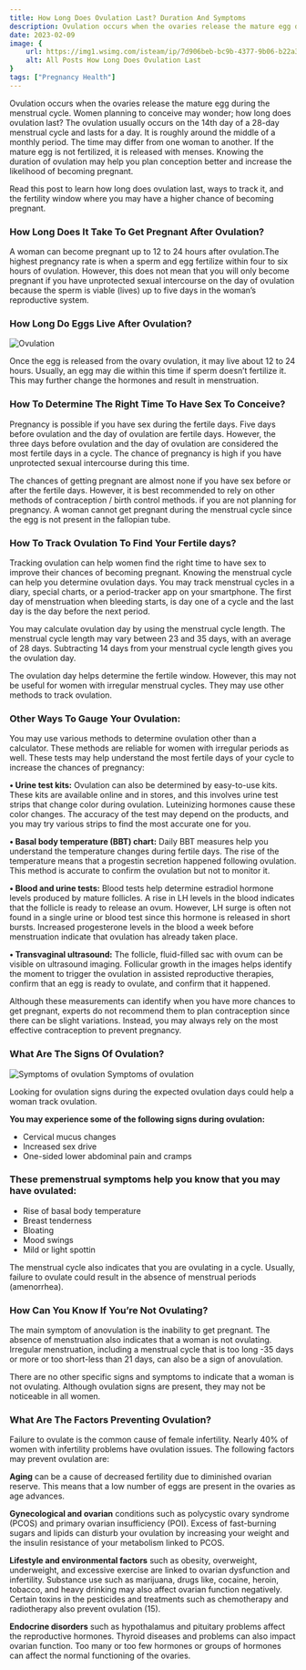 ```yaml
---
title: How Long Does Ovulation Last? Duration And Symptoms
description: Ovulation occurs when the ovaries release the mature egg during the menstrual cycle. Women planning to conceive may wonder; how long does ovulation last? The ovulation usually occurs on the 14th day of a 28-day menstrual...
date: 2023-02-09
image: {
    url: https://img1.wsimg.com/isteam/ip/7d906beb-bc9b-4377-9b06-b22a3566899c/images.jpeg-77.jpg/:/rs=w:1280 ,
    alt: All Posts How Long Does Ovulation Last
}
tags: ["Pregnancy Health"]
---
```

Ovulation occurs when the ovaries release the mature egg during the menstrual cycle. Women planning to conceive may wonder; how long does ovulation last? The ovulation usually occurs on the 14th day of a 28-day menstrual cycle and lasts for a day. It is roughly around the middle of a monthly period. The time may differ from one woman to another. If the mature egg is not fertilized, it is released with menses. Knowing the duration of ovulation may help you plan conception better and increase the likelihood of becoming pregnant.

Read this post to learn how long does ovulation last, ways to track it, and the fertility window where you may have a higher chance of becoming pregnant.

### How Long Does It Take To Get Pregnant After Ovulation?

A woman can become pregnant up to 12 to 24 hours after ovulation.The highest pregnancy rate is when a sperm and egg fertilize within four to six hours of ovulation. However, this does not mean that you will only become pregnant if you have unprotected sexual intercourse on the day of ovulation because the sperm is viable (lives) up to five days in the woman’s reproductive system.

### How Long Do Eggs Live After Ovulation? 

![Ovulation](https://img1.wsimg.com/isteam/ip/7d906beb-bc9b-4377-9b06-b22a3566899c/images.jpeg-78.jpg/:/cr=t:0%25,l:0%25,w:100%25,h:100%25/rs=w:1280)

Once the egg is released from the ovary ovulation, it may live about 12 to 24 hours. Usually, an egg may die within this time if sperm doesn’t fertilize it. This may further change the hormones and result in menstruation.

### How To Determine The Right Time To Have Sex To Conceive?

Pregnancy is possible if you have sex during the fertile days. Five days before ovulation and the day of ovulation are fertile days. However, the three days before ovulation and the day of ovulation are considered the most fertile days in a cycle. The chance of pregnancy is high if you have unprotected sexual intercourse during this time.

The chances of getting pregnant are almost none if you have sex before or after the fertile days. However, it is best recommended to rely on other methods of contraception / birth control methods. if you are not planning for pregnancy. A woman cannot get pregnant during the menstrual cycle since the egg is not present in the fallopian tube.

### How To Track Ovulation To Find Your Fertile days? 


Tracking ovulation can help women find the right time to have sex to improve their chances of becoming pregnant. Knowing the menstrual cycle can help you determine ovulation days. You may track menstrual cycles in a diary, special charts, or a period-tracker app on your smartphone. The first day of menstruation when bleeding starts, is day one of a cycle and the last day is the day before the next period.

You may calculate ovulation day by using the menstrual cycle length. The menstrual cycle length may vary between 23 and 35 days, with an average of 28 days. Subtracting 14 days from your menstrual cycle length gives you the ovulation day.

The ovulation day helps determine the fertile window. However, this may not be useful for women with irregular menstrual cycles. They may use other methods to track ovulation.

### Other Ways To Gauge Your Ovulation:

You may use various methods to determine ovulation other than a calculator. These methods are reliable for women with irregular periods as well. These tests may help understand the most fertile days of your cycle to increase the chances of pregnancy:

**• Urine test kits:** Ovulation can also be determined by easy-to-use kits. These kits are available online and in stores, and this involves urine test strips that change color during ovulation. Luteinizing hormones cause these color changes. The accuracy of the test may depend on the products, and you may try various strips to find the most accurate one for you.

**• Basal body temperature (BBT) chart:** Daily BBT measures help you understand the temperature changes during fertile days. The rise of the temperature means that a progestin secretion happened following ovulation. This method is accurate to confirm the ovulation but not to monitor it.

**• Blood and urine tests:** Blood tests help determine estradiol hormone levels produced by mature follicles. A rise in LH levels in the blood indicates that the follicle is ready to release an ovum. However, LH surge is often not found in a single urine or blood test since this hormone is released in short bursts. Increased progesterone levels in the blood a week before menstruation indicate that ovulation has already taken place.

**• Transvaginal ultrasound:** The follicle, fluid-filled sac with ovum can be visible on ultrasound imaging. Follicular growth in the images helps identify the moment to trigger the ovulation in assisted reproductive therapies, confirm that an egg is ready to ovulate, and confirm that it happened.

Although these measurements can identify when you have more chances to get pregnant, experts do not recommend them to plan contraception since there can be slight variations. Instead, you may always rely on the most effective contraception to prevent pregnancy.

### What Are The Signs Of Ovulation? 

![Symptoms of ovulation](https://img1.wsimg.com/isteam/ip/7d906beb-bc9b-4377-9b06-b22a3566899c/images.jpeg-76.jpg/:/rs=w:1280)
Symptoms of ovulation

Looking for ovulation signs during the expected ovulation days could help a woman track ovulation. 

**You may experience some of the following signs during ovulation:**

- Cervical mucus changes
- Increased sex drive
- One-sided lower abdominal pain and cramps

### These premenstrual symptoms help you know that you may have ovulated:

- Rise of basal body temperature
- Breast tenderness
- Bloating
- Mood swings
- Mild or light spottin

The menstrual cycle also indicates that you are ovulating in a cycle. Usually, failure to ovulate could result in the absence of menstrual periods (amenorrhea).

### How Can You Know If You’re Not Ovulating?

The main symptom of anovulation is the inability to get pregnant. The absence of menstruation also indicates that a woman is not ovulating. Irregular menstruation, including a menstrual cycle that is too long
-35 days or more or too short-less than 21 days, can also be a sign of anovulation.

There are no other specific signs and symptoms to indicate that a woman is not ovulating. Although ovulation signs are present, they may not be noticeable in all women.

### What Are The Factors Preventing Ovulation?

Failure to ovulate is the common cause of female infertility. Nearly 40% of women with infertility problems have ovulation issues. The following factors may prevent ovulation are:


**Aging** can be a cause of decreased fertility due to diminished ovarian reserve. This means that a low number of eggs are present in the ovaries as age advances.

**Gynecological and ovarian** conditions such as polycystic ovary syndrome (PCOS) and primary ovarian insufficiency (POI). Excess of fast-burning sugars and lipids can disturb your ovulation by increasing your weight and the insulin resistance of your metabolism linked to PCOS.

**Lifestyle and environmental factors** such as obesity, overweight, underweight, and excessive exercise are linked to ovarian dysfunction and infertility. Substance use such as marijuana, drugs like, cocaine, heroin, tobacco, and heavy drinking may also affect ovarian function negatively. Certain toxins in the pesticides and treatments such as chemotherapy and radiotherapy also prevent ovulation (15).

**Endocrine disorders** such as hypothalamus and pituitary problems affect the reproductive hormones. Thyroid diseases and problems can also impact ovarian function. Too many or too few hormones or groups of hormones can affect the normal functioning of the ovaries.
